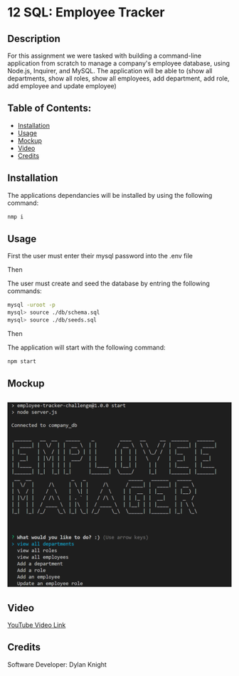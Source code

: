 # 12 SQL: Employee Tracker

## Description

For this assignment we were tasked with building a command-line application from scratch to manage a company's employee database, using Node.js, Inquirer, and MySQL. The application will be able to (show all departments, show all roles, show all employees, add department, add role, add employee and update employee)


## Table of Contents:
- [Installation](#installation)
- [Usage](#usage)
- [Mockup](#mockup)
- [Video](#video)
- [Credits](#credits)


## Installation

The applications dependancies will be installed by using the following command:

```bash
nmp i
```

## Usage

First the user must enter their mysql password into the .env file 

Then

The user must create and seed the database by entring the following commands:
```bash
mysql -uroot -p
mysql> source ./db/schema.sql
mysql> source ./db/seeds.sql
```

Then

The application will start with the following command:
```bash
npm start
```


## Mockup
![Home Screen](./assets/mockup.png)
---

## Video
[YouTube Video Link](https://youtu.be/Z2hpzheFXUc)

## Credits
Software Developer: Dylan Knight